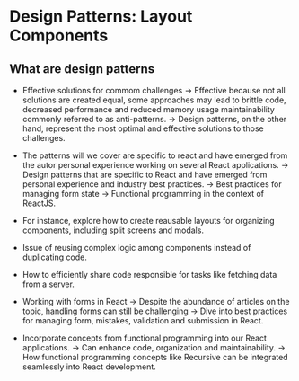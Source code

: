 # Design Patterns: Layout Components

## What are design patterns
- Effective solutions for commom challenges
  -> Effective because not all solutions are created equal, some approaches may lead to brittle code, decreased performance and reduced memory usage maintainability commonly referred to as anti-patterns.
  -> Design patterns, on the other hand, represent the most optimal and effective solutions to those challenges.

- The patterns will we cover are specific to react and have emerged from the autor personal experience working on several React applications.
  -> Design patterns that are specific to React and have emerged from personal experience and industry best practices.
  -> Best practices for managing form state
  -> Functional programming in the context of ReactJS.

- For instance, explore how to create reausable layouts for organizing components, including split screens and modals.

- Issue of reusing complex logic among components instead of duplicating code.

- How to efficiently share code responsible for tasks like fetching data from a server.

- Working with forms in React
  -> Despite the abundance of articles on the topic, handling forms can still be challenging
  -> Dive into best practices for managing form, mistakes, validation and submission in React.

- Incorporate concepts from functional programming into our React applications.
 -> Can enhance code, organization and maintainability.
 -> How functional programming concepts like Recursive can be integrated seamlessly into React development.